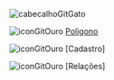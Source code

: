 ![cabecalhoGitGato](https://github.com/brunamota/POO/assets/66503956/bf60c4b3-cbc4-4682-800e-a5bdf98690b2)

![iconGitOuro](https://github.com/brunamota/POO/assets/66503956/1e717fea-4ce6-4a93-9002-ad222b03b250) [Poligono](https://github.com/brunamota/POO/tree/main/Poligono)

![iconGitOuro](https://github.com/brunamota/POO/assets/66503956/1e717fea-4ce6-4a93-9002-ad222b03b250) [Cadastro]

![iconGitOuro](https://github.com/brunamota/POO/assets/66503956/1e717fea-4ce6-4a93-9002-ad222b03b250) [Relações]
